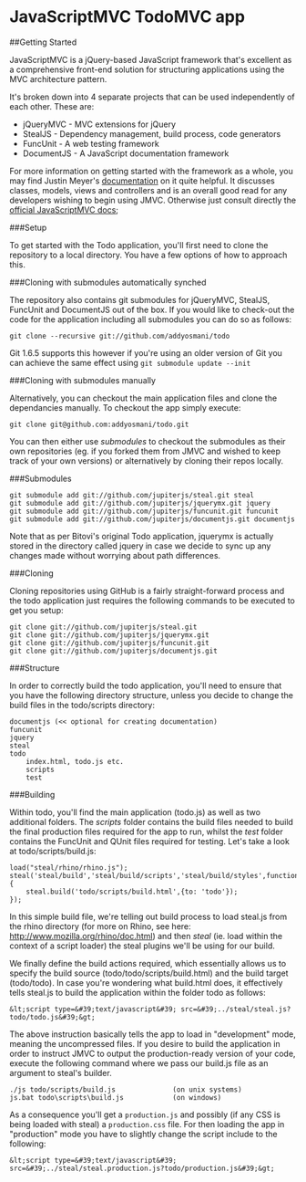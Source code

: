 # JavaScriptMVC TodoMVC app

##Getting Started

JavaScriptMVC is a jQuery-based JavaScript framework that's excellent as a comprehensive front-end solution for structuring applications using the MVC architecture pattern.

It's broken down into 4 separate projects that can be used independently of each other. These are:

* jQueryMVC - MVC extensions for jQuery
* StealJS - Dependency management, build process, code generators
* FuncUnit - A web testing framework
* DocumentJS - A JavaScript documentation framework

For more information on getting started with the framework as a whole, you may find Justin Meyer's [documentation](https://gist.github.com/989117) on it  quite helpful. It discusses classes, models, views and controllers and is an overall good read for any developers wishing to begin using JMVC. Otherwise just consult directly the [official JavaScriptMVC docs](http://javascriptmvc.com/docs.html#!);


###Setup

To get started with the Todo application, you'll first need to clone the repository to a local directory. You have a few options of how to approach this.

###Cloning with submodules automatically synched

The repository also contains git submodules for jQueryMVC, StealJS, FuncUnit and DocumentJS out of the box. If you would like to check-out the code for the application including all submodules you can do so as follows:

```
git clone --recursive git://github.com/addyosmani/todo
```

Git 1.6.5 supports this however if you're using an older version of Git you can achieve the same effect using `git submodule update --init`

###Cloning with submodules manually 

Alternatively, you can checkout the main application files and clone the dependancies manually. To checkout the app simply execute:

```
git clone git@github.com:addyosmani/todo.git	
```

You can then either use *submodules* to checkout the submodules as their own repositories (eg. if you forked them from JMVC and wished to keep track of your own versions) or alternatively by cloning their repos locally.

###Submodules

```
git submodule add git://github.com/jupiterjs/steal.git steal
git submodule add git://github.com/jupiterjs/jquerymx.git jquery
git submodule add git://github.com/jupiterjs/funcunit.git funcunit
git submodule add git://github.com/jupiterjs/documentjs.git documentjs
```

Note that as per Bitovi's original Todo application, jquerymx is actually stored in the directory called jquery in case we decide to sync up any changes made without worrying about path differences.

###Cloning

Cloning repositories using GitHub is a fairly straight-forward process and the todo application just requires the following commands to be executed to get you setup:

```
git clone git://github.com/jupiterjs/steal.git
git clone git://github.com/jupiterjs/jquerymx.git
git clone git://github.com/jupiterjs/funcunit.git
git clone git://github.com/jupiterjs/documentjs.git
```

###Structure

In order to correctly build the todo application, you'll need to ensure that you have the following directory structure, unless you decide to change the build files in the todo/scripts directory:

```
documentjs (<< optional for creating documentation)
funcunit
jquery
steal
todo
	index.html, todo.js etc.
	scripts
	test
```

###Building

Within todo, you'll find the main application (todo.js) as well as two additional folders. The *scripts* folder contains the build files needed to build the final production files required for the app to run, whilst the *test* folder contains the FuncUnit and QUnit files required for testing. Let's take a look at todo/scripts/build.js:

```
load("steal/rhino/rhino.js");
steal('steal/build','steal/build/scripts','steal/build/styles',function(){
	steal.build('todo/scripts/build.html',{to: 'todo'});
});
```

In this simple build file, we're telling out build process to load steal.js from the rhino directory (for more on Rhino, see here: http://www.mozilla.org/rhino/doc.html) and then *steal* (ie. load within the context of a script loader) the steal plugins we'll be using for our build. 

We finally define the build actions required, which essentially allows us to specify the build source (todo/todo/scripts/build.html) and the build target (todo/todo). In case you're wondering what build.html does, it effectively tells steal.js to build the application within the folder todo as follows:

```
&lt;script type=&#39;text/javascript&#39; src=&#39;../steal/steal.js?todo/todo.js&#39;&gt;
```

The above instruction basically tells the app to load in "development" mode, meaning the uncompressed files. If you desire to build the application in order to instruct JMVC to output the production-ready version of your code, execute the following command where we pass our build.js file as an argument to steal's builder.

```
./js todo/scripts/build.js 				(on unix systems)
js.bat todo\scripts\build.js 			(on windows)
```

As a consequence you'll get a `production.js` and possibly (if any CSS is being loaded with steal) a `production.css` file. For then loading the app in "production" mode you have to slightly change the script include to the following:

```
&lt;script type=&#39;text/javascript&#39; src=&#39;../steal/steal.production.js?todo/production.js&#39;&gt;
```


